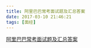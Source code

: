 ```yaml
---
title: 阿里巴巴常考面试题及汇总答案
date: 2017-03-10 21:46:21
tags: [面经]
---
```


[阿里巴巴常考面试题及汇总答案](http://blog.csdn.net/natian306/article/details/10858097)